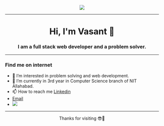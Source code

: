 <!---
sharmavasant/sharmavasant is a ✨ special ✨ repository because its `README.md` (this file) appears on your GitHub profile.
You can click the Preview link to take a look at your changes.
--->
<div align="center">
<img align="center"  src="https://cultofthepartyparrot.com/parrots/hd/headsetparrot.gif"/>
</div>

-----

<h1 align="center">Hi, I'm Vasant 👋</h1>
<h3 align="center">I am a full stack web developer and a problem solver.</h3>

-----

### Find me on internet
- 👀 I’m interested in problem solving and web development.
- 🌱 I’m currently in 3rd year in Computer Science branch of NIT Allahabad.
- 📫 How to reach me <a href="https://www.linkedin.com/in/vasantsharma76/">Linkedin</a>
- [Email](mailto:sharmavasant6@gmail.com)
- ![](https://komarev.com/ghpvc/?username=sharmavasant)

-----
<p align="center">
Thanks for visiting 😎🤝
</p>
